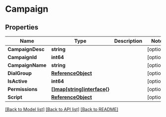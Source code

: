 # Campaign

## Properties

Name | Type | Description | Notes
------------ | ------------- | ------------- | -------------
**CampaignDesc** | **string** |  | [optional] 
**CampaignId** | **int64** |  | [optional] 
**CampaignName** | **string** |  | [optional] 
**DialGroup** | [**ReferenceObject**](ReferenceObject.md) |  | [optional] 
**IsActive** | **int64** |  | [optional] 
**Permissions** | [**[]map[string]interface{}**](map[string]interface{}.md) |  | [optional] 
**Script** | [**ReferenceObject**](ReferenceObject.md) |  | [optional] 

[[Back to Model list]](../README.md#documentation-for-models) [[Back to API list]](../README.md#documentation-for-api-endpoints) [[Back to README]](../README.md)


